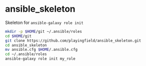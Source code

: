 # ansible_skeleton
Skeleton for `ansible-galaxy role init`

```sh
mkdir -p $HOME/git ~/.ansible/roles
cd $HOME/git
git clone https://github.com/playingfield/ansible_skeleton.git
cd ansible_skeleton
mv ansible.cfg $HOME/.ansible.cfg
cd ~/.ansible/roles
ansible-galaxy role init my_role
```
